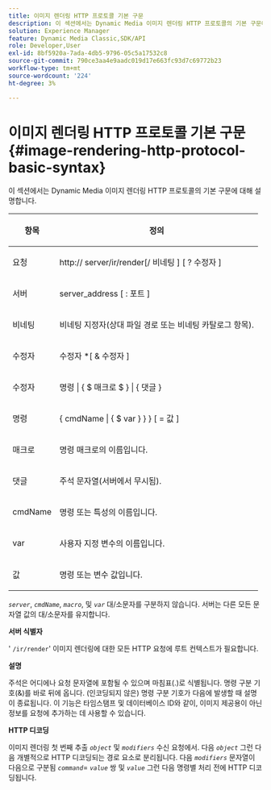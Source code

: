 ```yaml
---
title: 이미지 렌더링 HTTP 프로토콜 기본 구문
description: 이 섹션에서는 Dynamic Media 이미지 렌더링 HTTP 프로토콜의 기본 구문에 대해 설명합니다.
solution: Experience Manager
feature: Dynamic Media Classic,SDK/API
role: Developer,User
exl-id: 8bf5920a-7ada-4db5-9796-05c5a17532c8
source-git-commit: 790ce3aa4e9aadc019d17e663fc93d7c69772b23
workflow-type: tm+mt
source-wordcount: '224'
ht-degree: 3%

---
```


# 이미지 렌더링 HTTP 프로토콜 기본 구문{#image-rendering-http-protocol-basic-syntax}

이 섹션에서는 Dynamic Media 이미지 렌더링 HTTP 프로토콜의 기본 구문에 대해 설명합니다.

<table id="table_0A7D7207EE6D4B08B62BE8620EBE0B25"> 
 <thead> 
  <tr> 
   <th colname="col1" class="entry"> <p>항목 </p> </th> 
   <th colname="col2" class="entry"> <p>정의 </p> </th> 
  </tr> 
 </thead>
 <tbody> 
  <tr> 
   <td colname="col1"> <p><span class="varname"> 요청</span> </p> </td> 
   <td colname="col2"> <p>http://<span class="varname"> server</span>/ir/render[/<span class="varname"> 비네팅</span> ] [ ?<span class="varname"> 수정자</span> ] </p> </td> 
  </tr> 
  <tr> 
   <td colname="col1"> <p><span class="varname"> 서버 </span> </p> </td> 
   <td colname="col2"> <p><span class="varname"> server_address</span> [ :<span class="varname"> 포트</span> ] </p> </td> 
  </tr> 
  <tr> 
   <td colname="col1"> <p><span class="varname"> 비네팅 </span> </p> </td> 
   <td colname="col2"> <p>비네팅 지정자(상대 파일 경로 또는 비네팅 카탈로그 항목). </p> </td> 
  </tr> 
  <tr> 
   <td colname="col1"> <p><span class="varname"> 수정자 </span> </p> </td> 
   <td colname="col2"> <p><span class="varname"> 수정자</span> *[ &amp; <span class="varname"> 수정자</span> ] </p> </td> 
  </tr> 
  <tr> 
   <td colname="col1"> <p><span class="varname"> 수정자 </span> </p> </td> 
   <td colname="col2"> <p><span class="varname"> 명령</span> | { $ <span class="varname"> 매크로</span> $ } | {<span class="varname"> 댓글</span> } </p> </td> 
  </tr> 
  <tr> 
   <td colname="col1"> <p><span class="varname"> 명령 </span> </p> </td> 
   <td colname="col2"> <p>{ <span class="varname"> cmdName</span> | { $<span class="varname"> var</span> } } } [ = <span class="varname"> 값</span> ] </p> </td> 
  </tr> 
  <tr> 
   <td colname="col1"> <p><span class="varname"> 매크로 </span> </p> </td> 
   <td colname="col2"> <p>명령 매크로의 이름입니다. </p> </td> 
  </tr> 
  <tr> 
   <td colname="col1"> <p><span class="varname"> 댓글 </span> </p> </td> 
   <td colname="col2"> <p>주석 문자열(서버에서 무시됨). </p> </td> 
  </tr> 
  <tr> 
   <td colname="col1"> <p><span class="varname"> cmdName </span> </p> </td> 
   <td colname="col2"> <p>명령 또는 특성의 이름입니다. </p> </td> 
  </tr> 
  <tr> 
   <td colname="col1"> <p><span class="varname"> var </span> </p> </td> 
   <td colname="col2"> <p>사용자 지정 변수의 이름입니다. </p> </td> 
  </tr> 
  <tr> 
   <td colname="col1"> <p><span class="varname"> 값 </span> </p> </td> 
   <td colname="col2"> <p>명령 또는 변수 값입니다. </p> </td> 
  </tr> 
 </tbody> 
</table>

*`server`*, *`cmdName`*, *`macro`*, 및 *`var`* 대/소문자를 구분하지 않습니다. 서버는 다른 모든 문자열 값의 대/소문자를 유지합니다.

**서버 식별자**

&#39; `/ir/render`&#39; 이미지 렌더링에 대한 모든 HTTP 요청에 루트 컨텍스트가 필요합니다.

**설명**

주석은 어디에나 요청 문자열에 포함될 수 있으며 마침표(.)로 식별됩니다. 명령 구분 기호(&amp;)를 바로 뒤에 옵니다. (인코딩되지 않은) 명령 구분 기호가 다음에 발생할 때 설명이 종료됩니다. 이 기능은 타임스탬프 및 데이터베이스 ID와 같이, 이미지 제공용이 아닌 정보를 요청에 추가하는 데 사용할 수 있습니다.

**HTTP 디코딩**

이미지 렌더링 첫 번째 추출 *`object`* 및 *`modifiers`* 수신 요청에서. 다음 *`object`* 그런 다음 개별적으로 HTTP 디코딩되는 경로 요소로 분리됩니다. 다음 *`modifiers`* 문자열이 다음으로 구분됨 *`command`*= *`value`* 쌍 및 *`value`* 그런 다음 명령별 처리 전에 HTTP 디코딩됩니다.
